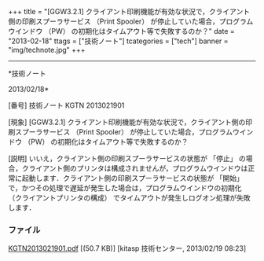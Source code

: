 ﻿+++
title = "[GGW3.2.1] クライアント印刷機能が有効な状況で，クライアント側の印刷スプーラサービス （Print Spooler） が停止していた場合，プログラムウインドウ （PW） の初期化はタイムアウト等で失敗するのか？"
date = "2013-02-18"
ttags = ["技術ノート"]
tcategories = ["tech"]
banner = "img/technote.jpg"
+++

-----------------------------------------------------------------------------------------------------------------------------

*技術ノート

2013/02/18*


[番号]
技術ノート KGTN 2013021901

[現象]
[GGW3.2.1]
クライアント印刷機能が有効な状況で，クライアント側の印刷スプーラサービス
（Print Spooler） が停止していた場合，プログラムウインドウ （PW）
の初期化はタイムアウト等で失敗するのか？

[説明]
いいえ，クライアント側の印刷スプーラサービスの状態が 「停止」
の場合，クライアント側のプリンタは構成されませんが，プログラムウインドウは正常に起動します．クライアント側の印刷スプーラサービスの状態が
「開始」
で，かつその処理で遅延が発生した場合は，プログラムウインドウの初期化
（クライアントプリンタの構成）
でタイムアウトが発生しログオン処理が失敗します．


### ファイル

 
 


[KGTN2013021901.pdf](http://techreport.kitasp.net/attachments/download/1207/KGTN2013021901.pdf)
 [(50.7 KB)] [kitasp 技術センター, 2013/02/19
08:23]


 


 

